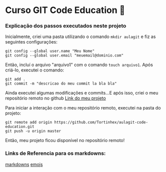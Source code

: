 # Curso GIT Code Education :tada:
### Explicação dos passos executados neste projeto

Inicialmente, criei uma pasta utilizando o comando `mkdir aulagit` e fiz as seguintes configurações:

```
git config --global user.name "Meu Nome"
git config --global user.email "meuemail@dominio.com" 
```

Então, incluí o arquivo "arquivo1" com o comando `touch arquivo1`. Após criá-lo, executei o comando:

```
git add .
git commit -m "descricao do meu commit la bla bla"
```

Ainda executei algumas modificações e commits...E após isso, criei o meu repositório remoto no github
[Link do meu projeto](https://github.com/Tortinhex/aulagit-code-education)

Para iniciar a interação com o meu repositório remoto, executei na pasta do projeto:
```
git remote add origin https://github.com/Tortinhex/aulagit-code-education.git
git push -u origin master
```

Então, meu projeto ficou disponível no repositório remoto!

### Links de Referencia para os markdowns:
[markdowns](https://help.github.com/articles/basic-writing-and-formatting-syntax/)
[emojs](http://www.emoji-cheat-sheet.com/)
